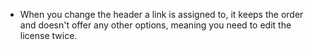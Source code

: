 - When you change the header a link is assigned to, it keeps the order and doesn't offer any other options, meaning you need to edit the license twice.